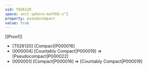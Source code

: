 ```yaml
---
uid: T026129
space: unit-sphere-mathbb-s^2
property: pseudocompact
value: true
---
```

[[Proof]]

* [T026120] [Compact|P000016]
* [I000004] [Countably Compact|P000019] => [Pseudocompact|P000022]
* [I000001] [Compact|P000016] => [Countably Compact|P000019]

